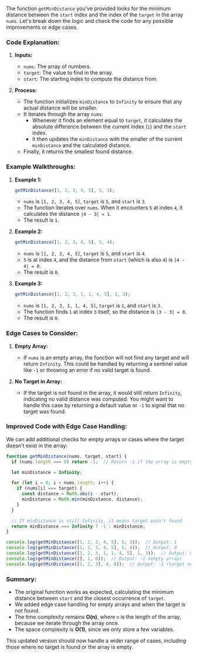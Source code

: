 The function `getMinDistance` you've provided looks for the minimum distance between the `start` index and the index of the `target` in the array `nums`. Let's break down the logic and check the code for any possible improvements or edge cases.

### Code Explanation:
1. **Inputs:**
   - `nums`: The array of numbers.
   - `target`: The value to find in the array.
   - `start`: The starting index to compute the distance from.

2. **Process:**
   - The function initializes `minDistance` to `Infinity` to ensure that any actual distance will be smaller.
   - It iterates through the array `nums`:
     - Whenever it finds an element equal to `target`, it calculates the absolute difference between the current index (`i`) and the `start` index.
     - It then updates the `minDistance` with the smaller of the current `minDistance` and the calculated distance.
   - Finally, it returns the smallest found distance.

### Example Walkthroughs:

1. **Example 1:**

   ```javascript
   getMinDistance([1, 2, 3, 4, 5], 5, 3);
   ```

   - `nums` is `[1, 2, 3, 4, 5]`, `target` is `5`, and `start` is `3`.
   - The function iterates over `nums`. When it encounters `5` at index `4`, it calculates the distance `|4 - 3| = 1`.
   - The result is `1`.

2. **Example 2:**

   ```javascript
   getMinDistance([1, 2, 3, 4, 5], 5, 4);
   ```

   - `nums` is `[1, 2, 3, 4, 5]`, `target` is `5`, and `start` is `4`.
   - `5` is at index `4`, and the distance from `start` (which is also `4`) is `|4 - 4| = 0`.
   - The result is `0`.

3. **Example 3:**

   ```javascript
   getMinDistance([1, 2, 3, 1, 1, 4, 5], 1, 3);
   ```

   - `nums` is `[1, 2, 3, 1, 1, 4, 5]`, `target` is `1`, and `start` is `3`.
   - The function finds `1` at index `3` itself, so the distance is `|3 - 3| = 0`.
   - The result is `0`.

### Edge Cases to Consider:
1. **Empty Array:**
   - If `nums` is an empty array, the function will not find any target and will return `Infinity`. This could be handled by returning a sentinel value like `-1` or throwing an error if no valid target is found.
   
2. **No Target in Array:**
   - If the target is not found in the array, it would still return `Infinity`, indicating no valid distance was computed. You might want to handle this case by returning a default value or `-1` to signal that no target was found.

### Improved Code with Edge Case Handling:
We can add additional checks for empty arrays or cases where the target doesn't exist in the array:

```javascript
function getMinDistance(nums, target, start) {
  if (nums.length === 0) return -1;  // Return -1 if the array is empty

  let minDistance = Infinity;

  for (let i = 0; i < nums.length; i++) {
    if (nums[i] === target) {
      const distance = Math.abs(i - start);
      minDistance = Math.min(minDistance, distance);
    }
  }

  // If minDistance is still Infinity, it means target wasn't found
  return minDistance === Infinity ? -1 : minDistance;
}

console.log(getMinDistance([1, 2, 3, 4, 5], 5, 3));  // Output: 1
console.log(getMinDistance([1, 2, 3, 4, 5], 5, 4));  // Output: 0
console.log(getMinDistance([1, 2, 3, 1, 1, 4, 5], 1, 3));  // Output: 0
console.log(getMinDistance([], 1, 0));  // Output: -1 (empty array)
console.log(getMinDistance([1, 2, 3], 4, 0));  // Output: -1 (target not found)
```

### Summary:
- The original function works as expected, calculating the minimum distance between `start` and the closest occurrence of `target`.
- We added edge case handling for empty arrays and when the target is not found.
- The time complexity remains **O(n)**, where `n` is the length of the array, because we iterate through the array once.
- The space complexity is **O(1)**, since we only store a few variables.

This updated version should now handle a wider range of cases, including those where no target is found or the array is empty.